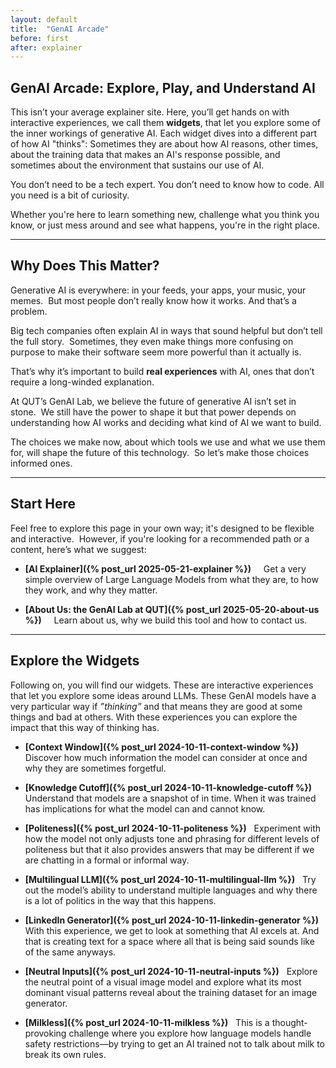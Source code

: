 ```yaml
---
layout: default
title:  "GenAI Arcade"
before: first
after: explainer
---
```


## GenAI Arcade: Explore, Play, and Understand AI

This isn’t your average explainer site. Here, you’ll get hands on with interactive experiences, we call them **widgets**, that let you explore some of the inner workings of generative AI. Each widget dives into a different part of how AI "thinks": Sometimes they are about how AI reasons, other times, about the training data that makes an AI's response possible, and sometimes about the environment that sustains our use of AI.

You don’t need to be a tech expert. You don’t need to know how to code. All you need is a bit of curiosity.

Whether you're here to learn something new, challenge what you think you know, or just mess around and see what happens, you're in the right place.

---

## Why Does This Matter?

Generative AI is everywhere: in your feeds, your apps, your music, your memes.  
But most people don’t really know how it works. And that’s a problem.

Big tech companies often explain AI in ways that sound helpful but don’t tell the full story.  
Sometimes, they even make things more confusing on purpose to make their software seem more powerful than it actually is.

That’s why it’s important to build **real experiences** with AI, ones that don’t require a long-winded explanation.

At QUT’s GenAI Lab, we believe the future of generative AI isn’t set in stone.  
We still have the power to shape it but that power depends on understanding how AI works and deciding what kind of AI we want to build.

The choices we make now, about which tools we use and what we use them for, will shape the future of this technology.  
So let’s make those choices informed ones.

---

## Start Here

Feel free to explore this page in your own way; it's designed to be flexible and interactive.  
However, if you're looking for a recommended path or a content, here’s what we suggest:

- **[AI Explainer]({% post_url 2025-05-21-explainer %})**  
   Get a very simple overview of Large Language Models from what they are, to how they work, and why they matter.

- **[About Us: the GenAI Lab at QUT]({% post_url 2025-05-20-about-us %})**  
   Learn about us, why we build this tool and how to contact us. 
---

## Explore the Widgets

Following on, you will find our widgets. These are interactive experiences that let you explore some ideas around LLMs. These GenAI models have a very particular way if *”thinking”* and that means they are good at some things and bad at others. With these experiences you can explore the impact that this way of thinking has. 

- **[Context Window]({% post_url 2024-10-11-context-window %})**
  Discover how much information the model can consider at once and why they are sometimes forgetful. 

- **[Knowledge Cutoff]({% post_url 2024-10-11-knowledge-cutoff %})**
  Understand that models are a snapshot of in time. When it was trained has implications for what the model can and cannot know. 

- **[Politeness]({% post_url 2024-10-11-politeness %})**
  Experiment with how the model not only adjusts tone and phrasing for different levels of politeness but that it also provides answers that may be different if we are chatting in a formal or informal way. 

- **[Multilingual LLM]({% post_url 2024-10-11-multilingual-llm %})** 
  Try out the model’s ability to understand multiple languages and why there is a lot of politics in the way that this happens. 

- **[LinkedIn Generator]({% post_url 2024-10-11-linkedin-generator %})** 
  With this experience, we get to look at something that AI excels at. And that is creating text for a space where all that is being said sounds like of the same anyways. 

- **[Neutral Inputs]({% post_url 2024-10-11-neutral-inputs %})**
  Explore the neutral point of a visual image model and explore what its most dominant visual patterns reveal about the training dataset for an image generator.

- **[Milkless]({% post_url 2024-10-11-milkless %})**
  This is a thought-provoking challenge where you explore how language models handle safety restrictions—by trying to get an AI trained not to talk about milk to break its own rules.

